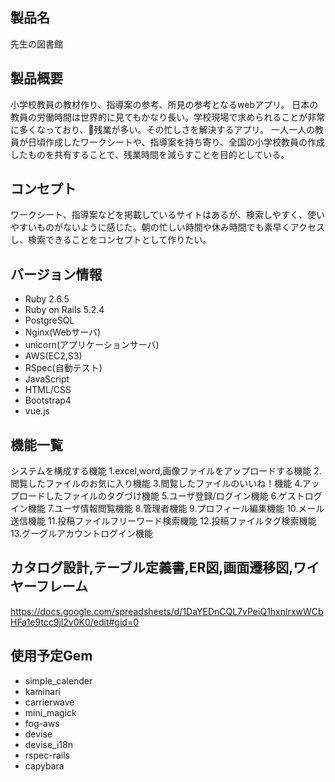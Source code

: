## 製品名
先生の図書館

## 製品概要
小学校教員の教材作り、指導案の参考、所見の参考となるwebアプリ。
日本の教員の労働時間は世界的に見てもかなり長い。学校現場で求められることが非常に多くなっており、残業が多い。その忙しさを解決するアプリ。
一人一人の教員が日頃作成したワークシートや、指導案を持ち寄り、全国の小学校教員の作成したものを共有することで、残業時間を減らすことを目的としている。

## コンセプト
ワークシート、指導案などを掲載しているサイトはあるが、検索しやすく、使いやすいものがないように感じた。朝の忙しい時間や休み時間でも素早くアクセスし、検索できることをコンセプトとして作りたい。

## バージョン情報
- Ruby 2.6.5
- Ruby on Rails 5.2.4
- PostgreSQL
- Nginx(Webサーバ)
- unicorn(アプリケーションサーバ)
- AWS(EC2,S3)
- RSpec(自動テスト)
- JavaScript
- HTML/CSS
- Bootstrap4
- vue.js

## 機能一覧
システムを構成する機能
1.excel,word,画像ファイルをアップロードする機能
2.閲覧したファイルのお気に入り機能
3.閲覧したファイルのいいね！機能
4.アップロードしたファイルのタグづけ機能
5.ユーザ登録/ログイン機能
6.ゲストログイン機能
7.ユーザ情報閲覧機能
8.管理者機能
9.プロフィール編集機能
10.メール送信機能
11.投稿ファイルフリーワード検索機能
12.投稿ファイルタグ検索機能
13.グーグルアカウントログイン機能

## カタログ設計,テーブル定義書,ER図,画面遷移図,ワイヤーフレーム
https://docs.google.com/spreadsheets/d/1DaYEDnCQL7vPeiQ1hxnlrxwWCbHFa1e9tcc9jl2v0K0/edit#gid=0
## 使用予定Gem
- simple_calender
- kaminari
- carrierwave
- mini_magick
- fog-aws
- devise
- devise_i18n
- rspec-rails
- capybara
